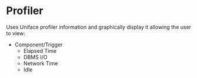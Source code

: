 # Profiler
Uses Uniface profiler information and graphically display it allowing the user to view:
- Component/Trigger
  - Elapsed Time
  - DBMS I/O
  - Network Time
  - Idle
  
